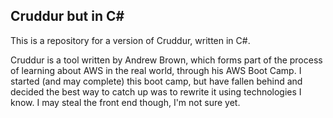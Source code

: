 ## Cruddur but in C#

This is a repository for a version of Cruddur, written in C#.

Cruddur is a tool written by Andrew Brown, which forms part of the process of learning about AWS in the real world, through his AWS Boot Camp.  I started (and may complete) this boot camp, but have fallen behind and decided the best way to catch up was to rewrite it using technologies I know.  I may steal the front end though, I'm not sure yet.

